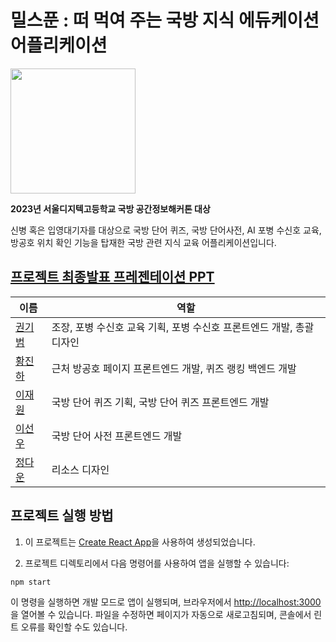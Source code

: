# 밀스푼 : 떠 먹여 주는 국방 지식 에듀케이션 어플리케이션

<img src="https://raw.githubusercontent.com/MILSPOON/milspoon-front/d73a5e5a15be287cc2450c70912a30a29192f2fa/src/media/MIL_LOGO_PNG.png" width="200" height="200">


**2023년 서울디지텍고등학교 국방 공간정보해커톤 대상**

신병 혹은 입영대기자를 대상으로 국방 단어 퀴즈, 국방 단어사전, AI 포병 수신호 교육,방공호 위치 확인 기능을 탑재한 국방 관련 지식 교육 어플리케이션입니다.

## [프로젝트 최종발표 프레젠테이션 PPT](https://github.com/MILSPOON/milspoon-front/blob/main/%EB%B0%9C%ED%91%9C.pdf)

| 이름                                  | 역할                                         |
|---------------------------------------|----------------------------------------------|
| [권기범](https://github.com/gwongibeom) | 조장, 포병 수신호 교육 기획, 포병 수신호 프론트엔드 개발, 총괄 디자인   |
| [황진하](https://github.com/ghkdwlsgk) | 근처 방공호 페이지 프론트엔드 개발, 퀴즈 랭킹 백엔드 개발              |
| [이재원](https://github.com/MaTemPong)  | 국방 단어 퀴즈 기획, 국방 단어 퀴즈 프론트엔드 개발                    |
| [이선우](https://github.com/sw347)     | 국방 단어 사전 프론트엔드 개발                                       |
| [정다운](https://github.com/Asion07)| 리소스 디자인                                 |

## 프로젝트 실행 방법

1. 이 프로젝트는 [Create React App](https://github.com/facebook/create-react-app)을 사용하여 생성되었습니다.

2. 프로젝트 디렉토리에서 다음 명령어를 사용하여 앱을 실행할 수 있습니다:

```
npm start
```

이 명령을 실행하면 개발 모드로 앱이 실행되며, 브라우저에서 [http://localhost:3000](http://localhost:3000)을 열어볼 수 있습니다. 파일을 수정하면 페이지가 자동으로 새로고침되며, 콘솔에서 린트 오류를 확인할 수도 있습니다.
